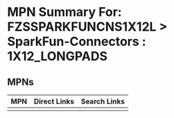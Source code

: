 



# MPN Summary For: FZSSPARKFUNCNS1X12L > SparkFun-Connectors : 1X12_LONGPADS

## MPNs
  

|MPN|Direct Links|Search Links|
| :--- | :--- | :--- |
||||

